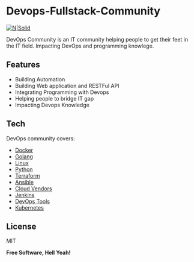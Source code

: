 # Devops-Fullstack-Community


[![N|Solid](https://avatars.githubusercontent.com/u/110789217?s=400&u=7301a39188d8c990d2d1161321a9a0e592142c7f&v=4)](https://discord.gg/5rpuA7SB)


DevOps Community is an IT community helping people to get their feet in the IT field. Impacting DevOps and programming knowlege.

## Features

- Building Automation
- Building Web application and RESTFul API
- Integrating Programming with Devops
- Helping people to bridge IT gap
- Impacting Devops Knowledge

## Tech

DevOps community covers:

- [Docker]()
- [Golang]()
- [Linux]()
- [Python]()
- [Terraform]()
- [Ansible]()
- [Cloud Vendors]()
- [Jenkins]()
- [DevOps Tools]()
- [Kubernetes]()

## License

MIT

**Free Software, Hell Yeah!**

